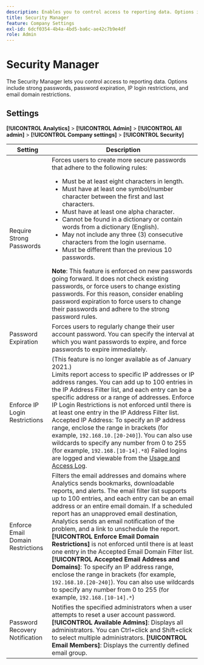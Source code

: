 ```yaml
---
description: Enables you to control access to reporting data. Options include strong passwords, password expiration, IP login restrictions, and email domain restrictions.
title: Security Manager
feature: Company Settings
exl-id: 6dcf0354-4b4a-4bd5-ba6c-ae42c7b9e4df
role: Admin
---
```

# Security Manager

The Security Manager lets you control access to reporting data. Options include strong passwords, password expiration, IP login restrictions, and email domain restrictions.

## Settings

 **[!UICONTROL Analytics]** > **[!UICONTROL Admin]** > **[!UICONTROL All admin]** > **[!UICONTROL Company settings]** > **[!UICONTROL Security]** 

| Setting | Description |
| --- | --- |
| Require Strong Passwords | Forces users to create more secure passwords that adhere to the following rules: <ul><li>Must be at least eight characters in length.</li><li>Must have at least one symbol/number character between the first and last characters.</li><li>Must have at least one alpha character.</li><li>Cannot be found in a dictionary or contain words from a dictionary (English).</li><li>May not include any three (3) consecutive characters from the login username.</li><li>Must be different than the previous 10 passwords.</li></ul>**Note**: This feature is enforced on new passwords going forward. It does not check existing passwords, or force users to change existing passwords. For this reason, consider enabling password expiration to force users to change their passwords and adhere to the strong password rules. |
| Password Expiration | Forces users to regularly change their user account password. You can specify the interval at which you want passwords to expire, and force passwords to expire immediately. |
| Enforce IP Login Restrictions| (This feature is no longer available as of January 2021.)<br> Limits report access to specific IP addresses or IP address ranges. You can add up to 100 entries in the IP Address Filter list, and each entry can be a specific address or a range of addresses. Enforce IP Login Restrictions is not enforced until there is at least one entry in the IP Address Filter list. Accepted IP Address: To specify an IP address range, enclose the range in brackets (for example, `192.168.10.[20-240]`). You can also use wildcards to specify any number from 0 to 255 (for example, `192.168.[10-14].*8`) Failed logins are logged and viewable from the [Usage and Access Log](https://experienceleague.adobe.com/docs/analytics/admin/admin-tools/logs.html#section_6FBAF92D9EA244809C45A78A2F0A7232). |
| Enforce Email Domain Restrictions | Filters the email addresses and domains where Analytics sends bookmarks, downloadable reports, and alerts. The email filter list supports up to 100 entries, and each entry can be an email address or an entire email domain. If a scheduled report has an unapproved email destination, Analytics sends an email notification of the problem, and a link to unschedule the report. **[!UICONTROL Enforce Email Domain Restrictions]** is not enforced until there is at least one entry in the Accepted Email Domain Filter list. **[!UICONTROL Accepted Email Address and Domains]**: To specify an IP address range, enclose the range in brackets (for example, `192.168.10.[20-240]`). You can also use wildcards to specify any number from 0 to 255 (for example, `192.168.[10-14].*`)|
| Password Recovery Notification | Notifies the specified administrators when a user attempts to reset a user account password. **[!UICONTROL Available Admins]**: Displays all administrators. You can Ctrl+click and Shift+click to select multiple administrators. **[!UICONTROL Email Members]**: Displays the currently defined email group. |
